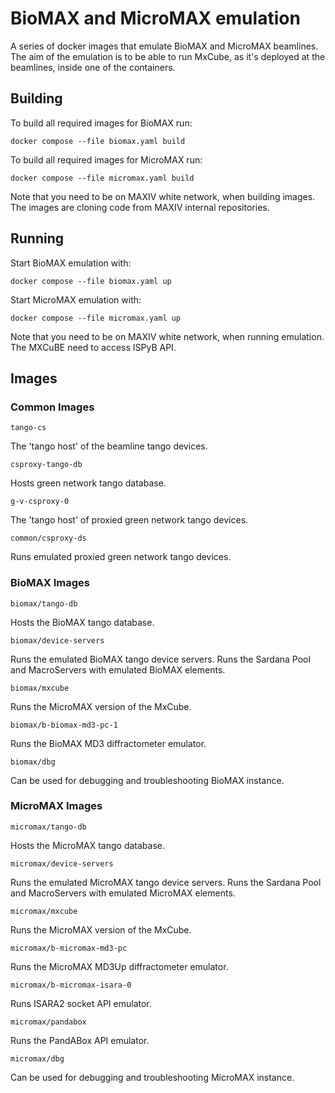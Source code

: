 # BioMAX and MicroMAX emulation

A series of docker images that emulate BioMAX and MicroMAX beamlines.
The aim of the emulation is to be able to run MxCube, as it's deployed at the beamlines, inside one of the containers.

## Building

To build all required images for BioMAX run:

    docker compose --file biomax.yaml build

To build all required images for MicroMAX run:

    docker compose --file micromax.yaml build

Note that you need to be on MAXIV white network, when building images.
The images are cloning code from MAXIV internal repositories.

## Running

Start BioMAX emulation with:

    docker compose --file biomax.yaml up

Start MicroMAX emulation with:

    docker compose --file micromax.yaml up

Note that you need to be on MAXIV white network, when running emulation.
The MXCuBE need to access ISPyB API.

## Images

### Common Images

`tango-cs`

The 'tango host' of the beamline tango devices.

`csproxy-tango-db`

Hosts green network tango database.

`g-v-csproxy-0`

The 'tango host' of proxied green network tango devices.

`common/csproxy-ds`

Runs emulated proxied green network tango devices.

### BioMAX Images

`biomax/tango-db`

Hosts the BioMAX tango database.

`biomax/device-servers`

Runs the emulated BioMAX tango device servers.
Runs the Sardana Pool and MacroServers with emulated BioMAX elements.

`biomax/mxcube`

Runs the MicroMAX version of the MxCube.

`biomax/b-biomax-md3-pc-1`

Runs the BioMAX MD3 diffractometer emulator.

`biomax/dbg`

Can be used for debugging and troubleshooting BioMAX instance.

### MicroMAX Images

`micromax/tango-db`

Hosts the MicroMAX tango database.

`micromax/device-servers`

Runs the emulated MicroMAX tango device servers.
Runs the Sardana Pool and MacroServers with emulated MicroMAX elements.

`micromax/mxcube`

Runs the MicroMAX version of the MxCube.

`micromax/b-micromax-md3-pc`

Runs the MicroMAX MD3Up diffractometer emulator.

`micromax/b-micromax-isara-0`

Runs ISARA2 socket API emulator.

`micromax/pandabox`

Runs the PandABox API emulator.

`micromax/dbg`

Can be used for debugging and troubleshooting MicroMAX instance.
